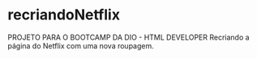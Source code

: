 # recriandoNetflix
PROJETO PARA O BOOTCAMP DA DIO - HTML DEVELOPER  Recriando a página do Netflix com uma nova roupagem.
